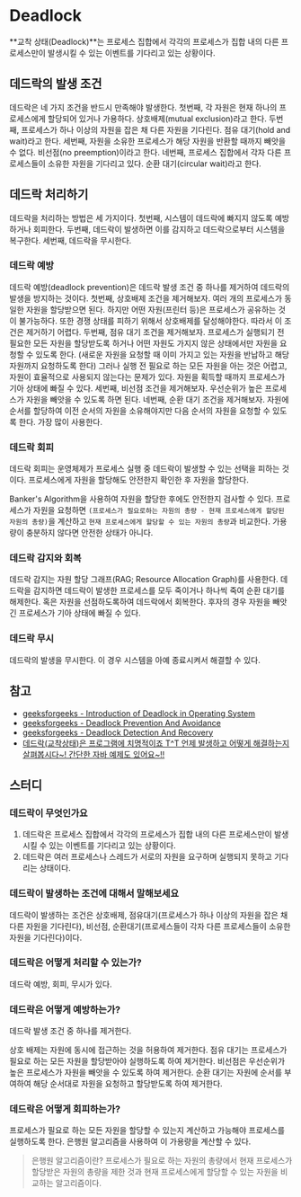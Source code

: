 # Deadlock

**교착 상태(Deadlock)**는 프로세스 집합에서 각각의 프로세스가 집합 내의 다른 프로세스만이 발생시킬 수 있는 이벤트를 기다리고 있는 상황이다.



## 데드락의 발생 조건

데드락은 네 가지 조건을 반드시 만족해야 발생한다. 첫번째, 각 자원은 현재 하나의 프로세스에게 할당되어 있거나 가용하다. 상호배제(mutual exclusion)라고 한다. 두번째, 프로세스가 하나 이상의 자원을 잡은 채 다른 자원을 기다린다. 점유 대기(hold and wait)라고 한다. 세번째, 자원을 소유한 프로세스가 해당 자원을 반환할 때까지 빼앗을 수 없다. 비선점(no preemption)이라고 한다. 네번째, 프로세스 집합에서 각자 다른 프로세스들이 소유한 자원을 기다리고 있다. 순환 대기(circular wait)라고 한다.



## 데드락 처리하기

데드락을 처리하는 방법은 세 가지이다. 첫번째, 시스템이 데드락에 빠지지 않도록 예방하거나 회피한다. 두번째, 데드락이 발생하면 이를 감지하고 데드락으로부터 시스템을 복구한다. 세번째, 데드락을 무시한다.



### 데드락 예방

데드락 예방(deadlock prevention)은 데드락 발생 조건 중 하나를 제거하여 데드락의 발생을 방지하는 것이다. 첫번째, 상호배제 조건을 제거해보자. 여러 개의 프로세스가 동일한 자원을 할당받으면 된다. 하지만 어떤 자원(프린터 등)은 프로세스가 공유하는 것이 불가능하다. 또한 경쟁 상태를 피하기 위해서 상호배제를 달성해야한다. 따라서 이 조건은 제거하기 어렵다. 두번째, 점유 대기 조건을 제거해보자. 프로세스가 실행되기 전 필요한 모든 자원을 할당받도록 하거나 어떤 자원도 가지지 않은 상태에서만 자원을 요청할 수 있도록 한다. (새로운 자원을 요청할 때 이미 가지고 있는 자원을 반납하고 해당 자원까지 요청하도록 한다) 그러나 실행 전 필요로 하는 모든 자원을 아는 것은 어렵고, 자원이 효율적으로 사용되지 않는다는 문제가 있다. 자원을 획득할 때까지 프로세스가 기아 상태에 빠질 수 있다. 세번째, 비선점 조건을 제거해보자. 우선순위가 높은 프로세스가 자원을 빼앗을 수 있도록 하면 된다. 네번째, 순환 대기 조건을 제거해보자. 자원에 순서를 할당하여 이전 순서의 자원을 소유해야지만 다음 순서의 자원을 요청할 수 있도록 한다. 가장 많이 사용한다.



### 데드락 회피

데드락 회피는 운영체제가 프로세스 실행 중 데드락이 발생할 수 있는 선택을 피하는 것이다. 프로세스에게 자원을 할당해도 안전한지 확인한 후 자원을 할당한다.

Banker's Algorithm을 사용하여 자원을 할당한 후에도 안전한지 검사할 수 있다. 프로세스가 자원을 요청하면 `(프로세스가 필요로하는 자원의 총량 - 현재 프로세스에게 할당된 자원의 총량)`을 계산하고 `현재 프로세스에게 할당할 수 있는 자원의 총량`과 비교한다. 가용량이 충분하지 않다면 안전한 상태가 아니다.



### 데드락 감지와 회복

데드락 감지는 자원 할당 그래프(RAG; Resource Allocation Graph)를 사용한다. 데드락을 감지하면 데드락이 발생한 프로세스를 모두 죽이거나 하나씩 죽여 순환 대기를 해제한다. 혹은 자원을 선점하도록하여 데드락에서 회복한다. 후자의 경우 자원을 빼앗긴 프로세스가 기아 상태에 빠질 수 있다.



### 데드락 무시

데드락의 발생을 무시한다. 이 경우 시스템을 아예 종료시켜서 해결할 수 있다.



## 참고

- [geeksforgeeks - Introduction of Deadlock in Operating System](https://www.geeksforgeeks.org/introduction-of-deadlock-in-operating-system/?ref=lbp)
- [geeksforgeeks - Deadlock Prevention And Avoidance](https://www.geeksforgeeks.org/deadlock-prevention/?ref=lbp)
- [geeksforgeeks - Deadlock Detection And Recovery](https://www.geeksforgeeks.org/deadlock-detection-recovery/?ref=lbp)
- [데드락(교착상태)은 프로그램에 치명적이죠 T^T 언제 발생하고 어떻게 해결하는지 살펴봅시다~! 간단한 자바 예제도 있어요~!!](https://youtu.be/ESXCSNGFVto)



## 스터디

### 데드락이 무엇인가요

1. 데드락은 프로세스 집합에서 각각의 프로세스가 집합 내의 다른 프로세스만이 발생시킬 수 있는 이벤트를 기다리고 있는 상황이다.
2. 데드락은 여러 프로세스나 스레드가 서로의 자원을 요구하며 실행되지 못하고 기다리는 상태이다.

### 데드락이 발생하는 조건에 대해서 말해보세요

데드락이 발생하는 조건은 상호배제, 점유대기(프로세스가 하나 이상의 자원을 잡은 채 다른 자원을 기다린다), 비선점, 순환대기(프로세스들이 각자 다른 프로세스들이 소유한 자원을 기다린다)이다.

### 데드락은 어떻게 처리할 수 있는가?

데드락 예방, 회피, 무시가 있다.

### 데드락은 어떻게 예방하는가?

데드락 발생 조건 중 하나를 제거한다.

상호 배제는 자원에 동시에 접근하는 것을 허용하여 제거한다. 점유 대기는 프로세스가 필요로 하는 모든 자원을 할당받아야 실행하도록 하여 제거한다. 비선점은 우선순위가 높은 프로세스가 자원을 빼앗을 수 있도록 하여 제거한다. 순환 대기는 자원에 순서를 부여하여 해당 순서대로 자원을 요청하고 할당받도록 하여 제거한다.

### 데드락은 어떻게 회피하는가?

프로세스가 필요로 하는 모든 자원을 할당할 수 있는지 계산하고 가능해야 프로세스를 실행하도록 한다. 은행원 알고리즘을 사용하여 이 가용량을 계산할 수 있다.

> 은행원 알고리즘이란? 프로세스가 필요로 하는 자원의 총량에서 현재 프로세스가 할당받은 자원의 총량을 제한 것과 현재 프로세스에게 할당할 수 있는 자원을 비교하는 알고리즘이다.
